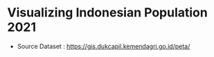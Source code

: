 # Visualizing Indonesian Population 2021
- Source Dataset : https://gis.dukcapil.kemendagri.go.id/peta/
